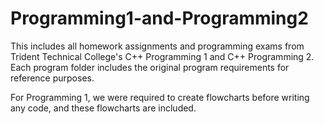 # Programming1-and-Programming2
This includes all homework assignments and programming exams from Trident Technical College's C++ Programming 1 and C++ Programming 2. Each program folder includes the original program requirements for reference purposes.

For Programming 1, we were required to create flowcharts before writing any code, and these flowcharts are included. 
